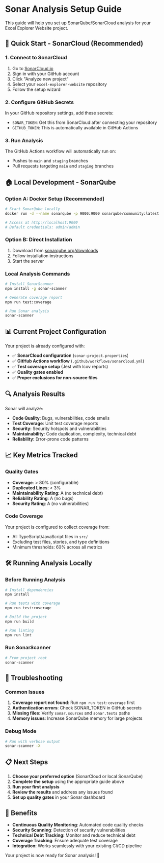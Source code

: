 # Sonar Analysis Setup Guide

This guide will help you set up SonarQube/SonarCloud analysis for your Excel Explorer Website project.

## 🚀 Quick Start - SonarCloud (Recommended)

### 1. Connect to SonarCloud

1. Go to [SonarCloud.io](https://sonarcloud.io/)
2. Sign in with your GitHub account
3. Click "Analyze new project"
4. Select your `excel-explorer-website` repository
5. Follow the setup wizard

### 2. Configure GitHub Secrets

In your GitHub repository settings, add these secrets:

- `SONAR_TOKEN`: Get this from SonarCloud after connecting your repository
- `GITHUB_TOKEN`: This is automatically available in GitHub Actions

### 3. Run Analysis

The GitHub Actions workflow will automatically run on:

- Pushes to `main` and `staging` branches
- Pull requests targeting `main` and `staging` branches

## 🏠 Local Development - SonarQube

### Option A: Docker Setup (Recommended)

```bash
# Start SonarQube locally
docker run -d --name sonarqube -p 9000:9000 sonarqube/community:latest

# Access at http://localhost:9000
# Default credentials: admin/admin
```

### Option B: Direct Installation

1. Download from [sonarqube.org/downloads](https://www.sonarqube.org/downloads/)
2. Follow installation instructions
3. Start the server

### Local Analysis Commands

```bash
# Install SonarScanner
npm install -g sonar-scanner

# Generate coverage report
npm run test:coverage

# Run Sonar analysis
sonar-scanner
```

## 📊 Current Project Configuration

Your project is already configured with:

- ✅ **SonarCloud configuration** (`sonar-project.properties`)
- ✅ **GitHub Actions workflow** (`.github/workflows/sonarcloud.yml`)
- ✅ **Test coverage setup** (Jest with lcov reports)
- ✅ **Quality gates enabled**
- ✅ **Proper exclusions for non-source files**

## 🔍 Analysis Results

Sonar will analyze:

- **Code Quality**: Bugs, vulnerabilities, code smells
- **Test Coverage**: Unit test coverage reports
- **Security**: Security hotspots and vulnerabilities
- **Maintainability**: Code duplication, complexity, technical debt
- **Reliability**: Error-prone code patterns

## 📈 Key Metrics Tracked

### Quality Gates

- **Coverage**: > 80% (configurable)
- **Duplicated Lines**: < 3%
- **Maintainability Rating**: A (no technical debt)
- **Reliability Rating**: A (no bugs)
- **Security Rating**: A (no vulnerabilities)

### Code Coverage

Your project is configured to collect coverage from:

- All TypeScript/JavaScript files in `src/`
- Excluding test files, stories, and type definitions
- Minimum thresholds: 60% across all metrics

## 🛠️ Running Analysis Locally

### Before Running Analysis

```bash
# Install dependencies
npm install

# Run tests with coverage
npm run test:coverage

# Build the project
npm run build

# Run linting
npm run lint
```

### Run SonarScanner

```bash
# From project root
sonar-scanner
```

## 🔧 Troubleshooting

### Common Issues

1. **Coverage report not found**: Run `npm run test:coverage` first
2. **Authentication errors**: Check SONAR_TOKEN in GitHub secrets
3. **Missing files**: Verify `sonar.sources` and `sonar.tests` paths
4. **Memory issues**: Increase SonarQube memory for large projects

### Debug Mode

```bash
# Run with verbose output
sonar-scanner -X
```

## 📋 Next Steps

1. **Choose your preferred option** (SonarCloud or local SonarQube)
2. **Complete the setup** using the appropriate guide above
3. **Run your first analysis**
4. **Review the results** and address any issues found
5. **Set up quality gates** in your Sonar dashboard

## 🎯 Benefits

- **Continuous Quality Monitoring**: Automated code quality checks
- **Security Scanning**: Detection of security vulnerabilities
- **Technical Debt Tracking**: Monitor and reduce technical debt
- **Coverage Tracking**: Ensure adequate test coverage
- **Integration**: Works seamlessly with your existing CI/CD pipeline

Your project is now ready for Sonar analysis! 🎉